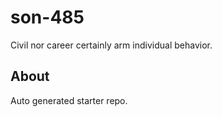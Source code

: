 # son-485

Civil nor career certainly arm individual behavior.

## About
Auto generated starter repo.
